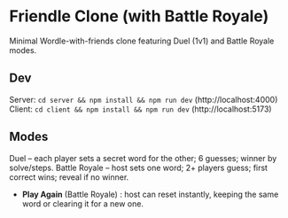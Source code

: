 # Friendle Clone (with Battle Royale)

Minimal Wordle-with-friends clone featuring Duel (1v1) and Battle Royale modes.

## Dev

Server: `cd server && npm install && npm run dev` (http://localhost:4000)
Client: `cd client && npm install && npm run dev` (http://localhost:5173)

## Modes

Duel – each player sets a secret word for the other; 6 guesses; winner by solve/steps.
Battle Royale – host sets one word; 2+ players guess; first correct wins; reveal if no winner.

- **Play Again** (Battle Royale) : host can reset instantly, keeping the same word or clearing it for a new one.
